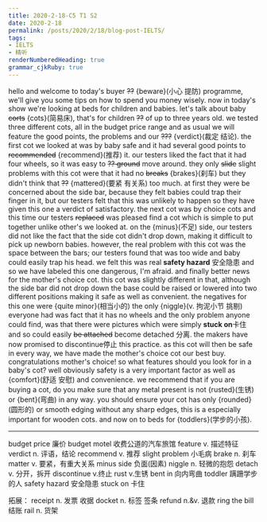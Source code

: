 ```yaml
---
title: 2020-2-18-C5 T1 S2 
date: 2020-2-18
permalink: /posts/2020/2/18/blog-post-IELTS/ 
tags: 
- IELTS
- 精听
renderNumberedHeading: true
grammar_cjkRuby: true
---
```



hello and welcome to today's buyer ~~??~~ {beware}(小心 提防) programme, we'll give you some tips on how to spend you money wisely.
now in today's show we're looking at beds for children and babies.
let's talk about baby ~~corts~~ {cots}(简易床), that's for children ~~??~~ of up to three years old.
we tested three different cots, all in the budget price range and  as usual we will feature the good points, the problems and our ~~???~~ {verdict}(裁定 结论). 
the first cot we looked at was by baby safe and it had several good points to ~~recommended~~ {recommend}(推荐) it.
our testers liked the fact that it had four wheels, so it was easy to ~~?? ground~~ move around.
they only ~~slide~~ slight problems with this cot were that it had no ~~breaks~~ {brakes}(刹车) but they didn't think that ~~??~~ {mattered}(要紧 有关系) too much.
at first they were be concerned about the side bar, because they felt babies could trap their finger in it, but our testers felt that this was unlikely to happen so they have given this one a verdict of satisfactory.
the next cot was by choice cots and this time our testers ~~replaced~~ was pleased find a cot which is simple to put together unlike other's we looked at.
on the {minus}(不足) side, our testers did not like the fact that the side cot didn't drop down, making it difficult to pick up newborn babies.
however, the real problem with this cot was the space between the bars; our testers found that was too wide and baby could easily trap his head.
we felt this was real **safety hazard** 安全隐患 and so we have labeled this one dangerous, I'm afraid.
and finally better news for the mother's choice cot.
this cot was slightly different in that, although the side bar did not drop down the base could be raised or lowered into two different positions making it safe as well as convenient.
the negatives for this one were {quite minor}(相当小的) the only {niggle}(v. 拘泥小节 挑剔) everyone had was fact that it has no wheels and the only problem anyone could find, was that there were pictures which were simply **stuck on**卡住 and so could easily ~~be attached~~ become detached 分离.
the makers have now promised to discontinue停止 this practice.
as this cot will then be safe in every way, we have made the mother's choice cot our best buy.
congratulations mother's choice!
so what features should you look for in a baby's cot?
well obviously safety is a very important factor as well as {comfort}(舒适 安慰) and convenience.
we recommend that if you are buying a cot, do you make sure that any metal present is not {rusted}(生锈) or {bent}(弯曲) in any way.
you should ensure your cot has only {rounded}(圆形的) or smooth edging without any sharp edges, this is a especially important for wooden cots.
and now on to beds for {toddlers}(学步的小孩).


----------
budget price  廉价     budget motel  收费公道的汽车旅馆
feature  v. 描述特征
verdict  n. 评语，结论
recommend  v. 推荐
slight problem  小毛病
brake  n. 刹车
matter  v. 要紧，有重大关系
minus side  负面(因素)
niggle  n. 轻微的抱怨
detach  v. 分开，拆开
discontinue  v.终止
rust  v.生锈
bent in  向内弯曲
toddler  蹒跚学步的人
safety hazard  安全隐患
stuck on  卡住

拓展：
receipt  n. 发票 收据
docket  n. 标签 签条
refund  n.&v. 退款
ring the bill  结账
rail  n. 货架
